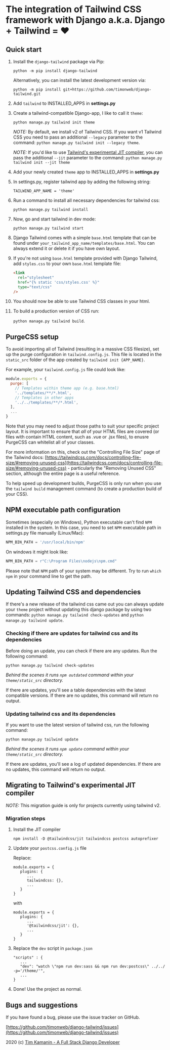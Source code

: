 # The integration of Tailwind CSS framework with Django a.k.a. Django + Tailwind = ❤

## Quick start

1. Install the `django-tailwind` package via Pip:

   `python -m pip install django-tailwind`

   Alternatively, you can install the latest development version via:

   `python -m pip install git+https://github.com/timonweb/django-tailwind.git`

2. Add `tailwind` to INSTALLED_APPS in **settings.py**

3. Create a tailwind-compatible Django-app, I like to call it `theme`:

   `python manage.py tailwind init theme`
   
   *NOTE:* By default, we install v2 of Tailwind CSS. If you want v1 Tailwind CSS you need to pass an additional `--legacy` parameter to the command:
   `python manage.py tailwind init --legacy theme`.

   *NOTE:* If you'd like to use [Tailwind's experimental JIT compiler](https://github.com/tailwindlabs/tailwindcss-jit), you can pass the additional `--jit` parameter to the command:
   `python manage.py tailwind init --jit theme`

4. Add your newly created `theme` app to INSTALLED_APPS in **settings.py**

5. In settings.py, register tailwind app by adding the following string:

   `TAILWIND_APP_NAME = 'theme'`

6. Run a command to install all necessary dependencies for tailwind css:

   `python manage.py tailwind install`

7. Now, go and start tailwind in dev mode:

   `python manage.py tailwind start`

8. Django Tailwind comes with a simple `base.html` template that can be found under
   `your_tailwind_app_name/templates/base.html`. You can always extend it or delete it if you
   have own layout.

9. If you're not using `base.html` template provided with Django Tailwind, add `styles.css` to your own `base.html` template file:

   ```html
   <link
     rel="stylesheet"
     href="{% static 'css/styles.css' %}"
     type="text/css"
   />
   ```

10) You should now be able to use Tailwind CSS classes in your html.

11) To build a production version of CSS run:

    `python manage.py tailwind build`.

## PurgeCSS setup

To avoid importing all of Tailwind (resulting in a massive CSS filesize), set up the purge configuration in `tailwind.config.js`.
This file is located in the `static_src` folder of the app created by `tailwind init {APP_NAME}`.

For example, your `tailwind.config.js` file could look like:

```js
module.exports = {
  purge: [
    // Templates within theme app (e.g. base.html)
    '../templates/**/*.html',
    // Templates in other apps
    '../../templates/**/*.html',
  ],
  ...
}
```

Note that you may need to adjust those paths to suit your specific project layout. It is important to ensure that _all_ of your HTML files are covered (or files with contain HTML content, such as .vue or .jsx files), to enusre PurgeCSS can whitelist all of your classes.

For more information on this, check out the "Controlling File Size" page of the Tailwind docs: [https://tailwindcss.com/docs/controlling-file-size/#removing-unused-css](https://tailwindcss.com/docs/controlling-file-size/#removing-unused-css) - particularly the "Removing Unused CSS" section, although the entire page is a useful reference.

To help speed up development builds, PurgeCSS is only run when you use the `tailwind build` management command (to create a production build of your CSS).

## NPM executable path configuration

Sometimes (especially on Windows), Python executable can't find `NPM` installed in the system.
In this case, you need to set `NPM` executable path in settings.py file manually (Linux/Mac):

```python
NPM_BIN_PATH = '/usr/local/bin/npm'
```

On windows it might look like:

```python
NPM_BIN_PATH = r"C:\Program Files\nodejs\npm.cmd"
```

Please note that `NPM` path of your system may be different. Try to run `which npm` in your
command line to get the path.

## Updating Tailwind CSS and dependencies

If there's a new release of the tailwind css came out you can always update your `theme` project
without updating this django package by using two commands: `python manage.py tailwind check-updates` and
`python manage.py tailwind update`.

### Checking if there are updates for tailwind css and its dependencies

Before doing an update, you can check if there are any updates. Run the following command:
```
python manage.py tailwind check-updates
```
*Behind the scenes it runs `npm outdated` command within your `theme/static_src` directory.*

If there are updates, you'll see a table dependencies with the latest compatible versions.
If there are no updates, this command will return no output.

### Updating tailwind css and its dependencies

If you want to use the latest version of tailwind css, run the following command:

```
python manage.py tailwind update
```
*Behind the scenes it runs `npm update` command within your `theme/static_src` directory.*

If there are updates, you'll see a log of updated dependencies.
If there are no updates, this command will return no output.

## Migrating to Tailwind's experimental JIT compiler
*NOTE:* This migration guide is only for projects currently using tailwind v2. 
### Migration steps
1. Install the JIT compiler 

   ```
   npm install -D @tailwindcss/jit tailwindcss postcss autoprefixer
   ```
2. Update your `postcss.config.js` file
   
   Replace: 
   ```
   module.exports = {
      plugins: {
         ...
         tailwindcss: {},
         ...
      }
   }
   ```
   with
   ```
   module.exports = {
      plugins: {
         ...
         '@tailwindcss/jit': {},
         ...
      }
   }
   ```
3. Replace the `dev` script in `package.json`
   ```
   "scripts" : {
      ...
      "dev": "watch \"npm run dev:sass && npm run dev:postcss\" ../../ -p='/theme/'",
      ...
   }
   ```
4. Done! Use the project as normal.

## Bugs and suggestions

If you have found a bug, please use the issue tracker on GitHub.

[https://github.com/timonweb/django-tailwind/issues](https://github.com/timonweb/django-tailwind/issues)

2020 (c) [Tim Kamanin - A Full Stack Django Developer](https://timonweb.com)
